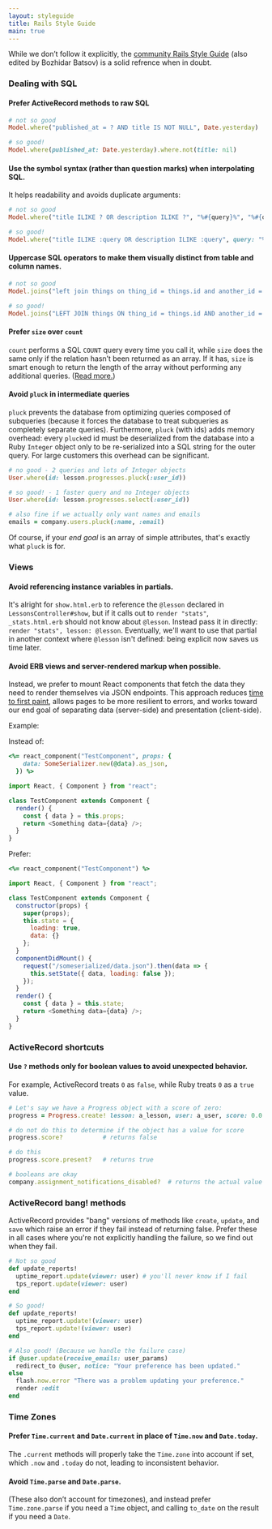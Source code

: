 ```yaml
---
layout: styleguide
title: Rails Style Guide
main: true
---
```


While we don’t follow it explicitly, the [community Rails Style Guide](https://github.com/bbatsov/rails-style-guide) (also edited by Bozhidar Batsov) is a solid refrence when in doubt.

### Dealing with SQL

#### Prefer ActiveRecord methods to raw SQL

```ruby
# not so good
Model.where("published_at = ? AND title IS NOT NULL", Date.yesterday)

# so good!
Model.where(published_at: Date.yesterday).where.not(title: nil)
```

#### Use the symbol syntax (rather than question marks) when interpolating SQL.

It helps readability and avoids duplicate arguments:

```ruby
# not so good
Model.where("title ILIKE ? OR description ILIKE ?", "%#{query}%", "%#{query}%")

# so good!
Model.where("title ILIKE :query OR description ILIKE :query", query: "%#{query}%")
```

#### Uppercase SQL operators to make them visually distinct from table and column names.

```ruby
# not so good
Model.joins("left join things on thing_id = things.id and another_id = things.another_id")

# so good!
Model.joins("LEFT JOIN things ON thing_id = things.id AND another_id = things.another_id")
```

#### Prefer `size` over `count`

`count` performs a SQL `COUNT` query every time you call it, while `size` does the same only if the relation hasn’t been returned as an array. If it has, `size` is smart enough to return the length of the array without performing any additional queries. ([Read more.](http://work.stevegrossi.com/2015/04/25/how-to-count-with-activerecord/))

#### Avoid `pluck` in intermediate queries

`pluck` prevents the database from optimizing queries composed of subqueries (because it forces the database to treat subqueries as completely separate queries). Furthermore, `pluck` (with ids) adds memory overhead: every `pluck`ed id must be deserialized from the database into a Ruby `Integer` object only to be re-serialized into a SQL string for the outer query. For large customers this overhead can be significant.

```ruby
# no good - 2 queries and lots of Integer objects
User.where(id: lesson.progresses.pluck(:user_id))

# so good! - 1 faster query and no Integer objects
User.where(id: lesson.progresses.select(:user_id))

# also fine if we actually only want names and emails
emails = company.users.pluck(:name, :email)
```

Of course, if your _end goal_ is an array of simple attributes, that's exactly what `pluck` is for.

### Views

#### Avoid referencing instance variables in partials.

It's alright for `show.html.erb` to reference the `@lesson` declared in `LessonsController#show`, but if it calls out to `render "stats"`, `_stats.html.erb` should not know about `@lesson`. Instead pass it in directly: `render "stats", lesson: @lesson`. Eventually, we'll want to use that partial in another context where `@lesson` isn't defined: being explicit now saves us time later.

#### Avoid ERB views and server-rendered markup when possible.

Instead, we prefer to mount React components that fetch the data they need to render themselves via JSON endpoints. This approach reduces [time to first paint](https://developers.google.com/web/tools/lighthouse/audits/first-meaningful-paint), allows pages to be more resilient to errors, and works toward our end goal of separating data (server-side) and presentation (client-side).

Example:

Instead of:

```ruby
<%= react_component("TestComponent", props: {
    data: SomeSerializer.new(@data).as_json,
  }) %>
```

```js
import React, { Component } from "react";

class TestComponent extends Component {
  render() {
    const { data } = this.props;
    return <Something data={data} />;
  }
}
```

Prefer:

```ruby
<%= react_component("TestComponent") %>
```

```js
import React, { Component } from "react";

class TestComponent extends Component {
  constructor(props) {
    super(props);
    this.state = {
      loading: true,
      data: {}
    };
  }
  componentDidMount() {
    request("/someserialized/data.json").then(data => {
      this.setState({ data, loading: false });
    });
  }
  render() {
    const { data } = this.state;
    return <Something data={data} />;
  }
}
```

### ActiveRecord shortcuts

#### Use `?` methods only for boolean values to avoid unexpected behavior.

For example, ActiveRecord treats `0` as `false`, while Ruby treats `0` as a `true` value.

```ruby
# Let's say we have a Progress object with a score of zero:
progress = Progress.create! lesson: a_lesson, user: a_user, score: 0.0

# do not do this to determine if the object has a value for score
progress.score?           # returns false

# do this
progress.score.present?   # returns true

# booleans are okay
company.assignment_notifications_disabled?  # returns the actual value
```

### ActiveRecord bang! methods

ActiveRecord provides "bang" versions of methods like `create`, `update`, and `save` which raise an error if they fail instead of returning false. Prefer these in all cases where you're not explicitly handling the failure, so we find out when they fail.

```ruby
# Not so good
def update_reports!
  uptime_report.update(viewer: user) # you'll never know if I fail
  tps_report.update(viewer: user)
end

# So good!
def update_reports!
  uptime_report.update!(viewer: user)
  tps_report.update!(viewer: user)
end

# Also good! (Because we handle the failure case)
if @user.update(receive_emails: user_params)
  redirect_to @user, notice: "Your preference has been updated."
else
  flash.now.error "There was a problem updating your preference."
  render :edit
end
```

### Time Zones

#### Prefer `Time.current` and `Date.current` in place of `Time.now` and `Date.today`.

The `.current` methods will properly take the `Time.zone` into account if set, which `.now` and `.today` do not, leading to inconsistent behavior.

#### Avoid `Time.parse` and `Date.parse`.

(These also don’t account for timezones), and instead prefer `Time.zone.parse` if you need a `Time` object, and calling `to_date` on the result if you need a `Date`.
